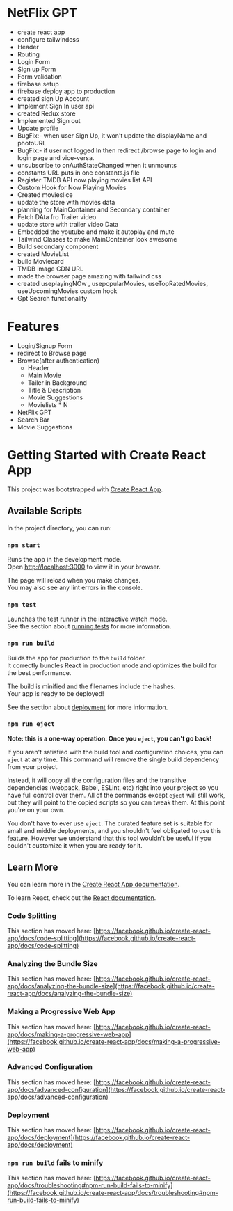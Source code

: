 # NetFlix GPT

- create react app
- configure tailwindcss
- Header
- Routing
- Login Form
- Sign up Form
- Form validation
- firebase setup
- firebase deploy app to production
- created sign Up Account
- Implement Sign In user api
- created Redux store
- Implemented Sign out
- Update profile
- BugFix:- when user Sign Up, it won't update the displayName and photoURL
- BugFix:- if user not logged In then redirect /browse page to login and login page and vice-versa.
- unsubscribe to onAuthStateChanged when it unmounts
- constants URL puts in one constants.js file
- Register TMDB API now playing movies list API
- Custom Hook for Now Playing Movies
- Created movieslice
- update the store with movies data
- planning for MainContainer and Secondary container
- Fetch DAta fro Trailer video
- update store with trailer video Data
- Embedded the youtube and make it autoplay and mute
- Tailwind Classes to make MainContainer look awesome
- Build secondary component
- created MovieList
- build Moviecard
- TMDB image CDN URL
- made the browser page amazing with tailwind css
- created useplayingNOw , usepopularMovies, useTopRatedMovies, useUpcomingMovies custom hook
- Gpt Search functionality

# Features

- Login/Signup Form
- redirect to Browse page
- Browse(after authentication)
  - Header
  - Main Movie
  - Tailer in Background
  - Title & Description
  - Movie Suggestions
  - Movielists * N
- NetFlix GPT
- Search Bar
- Movie Suggestions

# Getting Started with Create React App

This project was bootstrapped with [Create React App](https://github.com/facebook/create-react-app).

## Available Scripts

In the project directory, you can run:

### `npm start`

Runs the app in the development mode.\
Open [http://localhost:3000](http://localhost:3000) to view it in your browser.

The page will reload when you make changes.\
You may also see any lint errors in the console.

### `npm test`

Launches the test runner in the interactive watch mode.\
See the section about [running tests](https://facebook.github.io/create-react-app/docs/running-tests) for more information.

### `npm run build`

Builds the app for production to the `build` folder.\
It correctly bundles React in production mode and optimizes the build for the best performance.

The build is minified and the filenames include the hashes.\
Your app is ready to be deployed!

See the section about [deployment](https://facebook.github.io/create-react-app/docs/deployment) for more information.

### `npm run eject`

**Note: this is a one-way operation. Once you `eject`, you can't go back!**

If you aren't satisfied with the build tool and configuration choices, you can `eject` at any time. This command will remove the single build dependency from your project.

Instead, it will copy all the configuration files and the transitive dependencies (webpack, Babel, ESLint, etc) right into your project so you have full control over them. All of the commands except `eject` will still work, but they will point to the copied scripts so you can tweak them. At this point you're on your own.

You don't have to ever use `eject`. The curated feature set is suitable for small and middle deployments, and you shouldn't feel obligated to use this feature. However we understand that this tool wouldn't be useful if you couldn't customize it when you are ready for it.

## Learn More

You can learn more in the [Create React App documentation](https://facebook.github.io/create-react-app/docs/getting-started).

To learn React, check out the [React documentation](https://reactjs.org/).

### Code Splitting

This section has moved here: [https://facebook.github.io/create-react-app/docs/code-splitting](https://facebook.github.io/create-react-app/docs/code-splitting)

### Analyzing the Bundle Size

This section has moved here: [https://facebook.github.io/create-react-app/docs/analyzing-the-bundle-size](https://facebook.github.io/create-react-app/docs/analyzing-the-bundle-size)

### Making a Progressive Web App

This section has moved here: [https://facebook.github.io/create-react-app/docs/making-a-progressive-web-app](https://facebook.github.io/create-react-app/docs/making-a-progressive-web-app)

### Advanced Configuration

This section has moved here: [https://facebook.github.io/create-react-app/docs/advanced-configuration](https://facebook.github.io/create-react-app/docs/advanced-configuration)

### Deployment

This section has moved here: [https://facebook.github.io/create-react-app/docs/deployment](https://facebook.github.io/create-react-app/docs/deployment)

### `npm run build` fails to minify

This section has moved here: [https://facebook.github.io/create-react-app/docs/troubleshooting#npm-run-build-fails-to-minify](https://facebook.github.io/create-react-app/docs/troubleshooting#npm-run-build-fails-to-minify)
